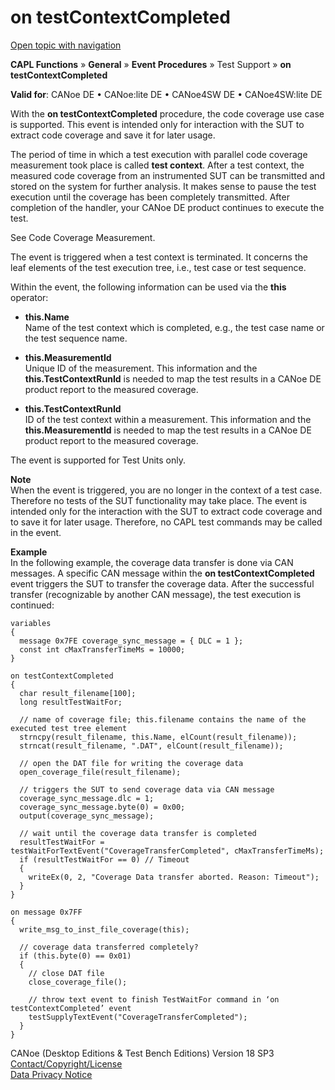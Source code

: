 # on testContextCompleted

[Open topic with navigation](../../../../../CANoeDEFamily.htm#Topics/CAPLFunctions/Other/EventProcedures/CAPLfunctionOntestContextCompleted.md)

**CAPL Functions** » **General** » **Event Procedures** » Test Support » **on testContextCompleted**

**Valid for**: CANoe DE • CANoe:lite DE • CANoe4SW DE • CANoe4SW:lite DE

With the **on testContextCompleted** procedure, the code coverage use case is supported. This event is intended only for interaction with the SUT to extract code coverage and save it for later usage.

The period of time in which a test execution with parallel code coverage measurement took place is called **test context**. After a test context, the measured code coverage from an instrumented SUT can be transmitted and stored on the system for further analysis. It makes sense to pause the test execution until the coverage has been completely transmitted. After completion of the handler, your CANoe DE product continues to execute the test.

See Code Coverage Measurement.

The event is triggered when a test context is terminated. It concerns the leaf elements of the test execution tree, i.e., test case or test sequence.

Within the event, the following information can be used via the **this** operator:

- **this.Name**  
  Name of the test context which is completed, e.g., the test case name or the test sequence name.

- **this.MeasurementId**  
  Unique ID of the measurement. This information and the **this.TestContextRunId** is needed to map the test results in a CANoe DE product report to the measured coverage.

- **this.TestContextRunId**  
  ID of the test context within a measurement. This information and the **this.MeasurementId** is needed to map the test results in a CANoe DE product report to the measured coverage.

The event is supported for Test Units only.

**Note**  
When the event is triggered, you are no longer in the context of a test case. Therefore no tests of the SUT functionality may take place. The event is intended only for the interaction with the SUT to extract code coverage and to save it for later usage. Therefore, no CAPL test commands may be called in the event.

**Example**  
In the following example, the coverage data transfer is done via CAN messages. A specific CAN message within the **on testContextCompleted** event triggers the SUT to transfer the coverage data. After the successful transfer (recognizable by another CAN message), the test execution is continued:

```plaintext
variables
{
  message 0x7FE coverage_sync_message = { DLC = 1 };
  const int cMaxTransferTimeMs = 10000;
}

on testContextCompleted
{
  char result_filename[100];
  long resultTestWaitFor;

  // name of coverage file; this.filename contains the name of the executed test tree element
  strncpy(result_filename, this.Name, elCount(result_filename));
  strncat(result_filename, ".DAT", elCount(result_filename));

  // open the DAT file for writing the coverage data
  open_coverage_file(result_filename);

  // triggers the SUT to send coverage data via CAN message
  coverage_sync_message.dlc = 1;
  coverage_sync_message.byte(0) = 0x00;
  output(coverage_sync_message);

  // wait until the coverage data transfer is completed
  resultTestWaitFor = testWaitForTextEvent("CoverageTransferCompleted", cMaxTransferTimeMs);
  if (resultTestWaitFor == 0) // Timeout
  {
    writeEx(0, 2, "Coverage Data transfer aborted. Reason: Timeout");
  }
}

on message 0x7FF
{
  write_msg_to_inst_file_coverage(this);

  // coverage data transferred completely?
  if (this.byte(0) == 0x01)
  {
    // close DAT file
    close_coverage_file();

    // throw text event to finish TestWaitFor command in ‘on testContextCompleted’ event
    testSupplyTextEvent("CoverageTransferCompleted");
  }
}
```

CANoe (Desktop Editions & Test Bench Editions) Version 18 SP3  
[Contact/Copyright/License](../../../Shared/ContactCopyrightLicense.md)  
[Data Privacy Notice](https://www.vector.com/int/en/company/get-info/privacy-policy/)

